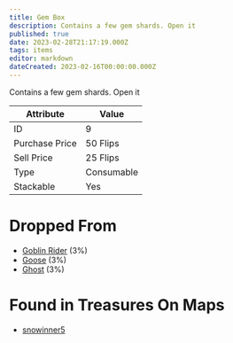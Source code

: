 ```yaml
---
title: Gem Box
description: Contains a few gem shards. Open it
published: true
date: 2023-02-28T21:17:19.000Z
tags: items
editor: markdown
dateCreated: 2023-02-16T00:00:00.000Z
---
```


Contains a few gem shards. Open it

|Attribute|Value|
|-|-|
|ID|9|
|Purchase Price|50 Flips|
|Sell Price|25 Flips|
|Type|Consumable|
|Stackable|Yes|


# Dropped From
 * [Goblin Rider](/monsters/goblin-rider) (3%)
 * [Goose](/monsters/goose) (3%)
 * [Ghost](/monsters/ghost) (3%)

# Found in Treasures On Maps
 * [snowinner5](/maps/snowinner5)
